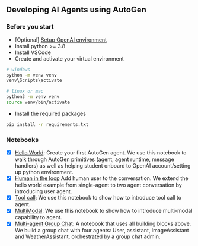 ## Developing AI Agents using AutoGen
### Before you start
- [Optional] [Setup OpenAI environment](./EnvironmentSetup.md)
- Install python >= 3.8
- Install VSCode
- Create and activate your virtual environment
```bash
# windows
python -m venv venv
venv\Scripts\activate

# linux or mac
python3 -m venv venv
source venv/bin/activate
```
- Install the required packages
```bash
pip install -r requirements.txt
```

### Notebooks
- [x] [Hello World](HelloWorld.ipynb): Create your first AutoGen agent. We use this notebook to walk through AutoGen primitives (agent, agent runtime, message handlers) as well as helping student onboard to OpenAI account/setting up python environment.
- [x] [Human in the loop](./HumanInTheLoop.ipynb) Add human user to the conversation. We extend the hello world example from single-agent to two agent conversation by introducing user agent.
- [x] [Tool call](ToolCall.ipynb): We use this notebook to show how to introduce tool call to agent.
- [x] [MultiModal](./MultiModal%20chat.ipynb): We use this notebook to show how to introduce multi-modal capability to agent.
- [x] [Multi-agent Group Chat](./Multi-agent%20GroupChat.ipynb): A notebook that uses all building blocks above. We build a group chat with four agents: User, assistant, ImageAssistant and WeatherAssistant, orchestrated by a group chat admin.
